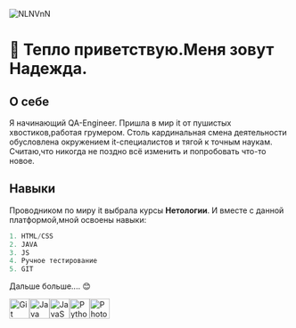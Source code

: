 
![NLNVnN](https://github.com/Lisyana/Resume/assets/165160846/bbec3d12-4d0d-42e6-b36d-332b09fe70ab)



# 👋  Тепло приветствую.Меня зовут Надежда.


## О себе
Я начинающий QA-Engineer. Пришла в мир it от пушистых хвостиков,работая грумером. 
Столь кардинальная смена деятельности обусловлена окружением it-специалистов и тягой к точным наукам.   Считаю,что никогда не поздно всё изменить и попробовать что-то новое. 

## Навыки

Проводником по миру it выбрала курсы **Нетологии**. И вместе с данной платформой,мной освоены навыки:

```c
1. HTML/CSS
2. JAVA
3. JS
4. Ручное тестирование
5. GIT

```
Дальше больше.... 😊








<p align="left">
<a href="https://git-scm.com/" target="_blank" rel="noreferrer"><img src="https://raw.githubusercontent.com/danielcranney/readme-generator/main/public/icons/skills/git-colored.svg" width="36" height="36" alt="Git" /></a><a href="https://www.oracle.com/java/" target="_blank" rel="noreferrer"><img src="https://raw.githubusercontent.com/danielcranney/readme-generator/main/public/icons/skills/java-colored.svg" width="36" height="36" alt="Java" /></a><a href="https://developer.mozilla.org/en-US/docs/Web/JavaScript" target="_blank" rel="noreferrer"><img src="https://raw.githubusercontent.com/danielcranney/readme-generator/main/public/icons/skills/javascript-colored.svg" width="36" height="36" alt="JavaScript" /></a><a href="https://www.python.org/" target="_blank" rel="noreferrer"><img src="https://raw.githubusercontent.com/danielcranney/readme-generator/main/public/icons/skills/python-colored.svg" width="36" height="36" alt="Python" /></a><a href="https://www.adobe.com/uk/products/photoshop.html" target="_blank" rel="noreferrer"><img src="https://raw.githubusercontent.com/danielcranney/readme-generator/main/public/icons/skills/photoshop-colored.svg" width="36" height="36" alt="Photoshop" /></a>
</p>
